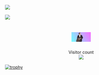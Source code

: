 ![](https://media0.giphy.com/media/3otPorWLQJq5GmHRtu/giphy.gif)

<a href=#><img src="github-user-contribution.svg"></a>

<h1 align="center">
<img src="https://github.com/Murkyshadow/Murkyshadow/blob/main/who.gif" height="32"/>
</h1>

<p align="center"> 
  Visitor count<br>
  <img src="https://profile-counter.glitch.me/Murkyshadow/count.svg" />
</p>



[![trophy](https://github-profile-trophy.vercel.app/?username=ryo-ma)](https://github.com/ryo-ma/github-profile-trophy)
